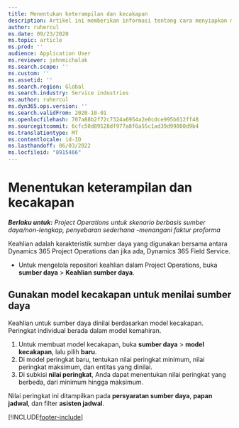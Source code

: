 ```yaml
---
title: Menentukan keterampilan dan kecakapan
description: Artikel ini memberikan informasi tentang cara menyiapkan model kecakapan untuk menilai sumber daya.
author: ruhercul
ms.date: 09/23/2020
ms.topic: article
ms.prod: ''
audience: Application User
ms.reviewer: johnmichalak
ms.search.scope: ''
ms.custom: ''
ms.assetid: ''
ms.search.region: Global
ms.search.industry: Service industries
ms.author: ruhercul
ms.dyn365.ops.version: ''
ms.search.validFrom: 2020-10-01
ms.openlocfilehash: 707a88b2f72c7324a6954a2e0cdce995b012ff48
ms.sourcegitcommit: 6cfc50d89528df977a8f6a55c1ad39d99800d9b4
ms.translationtype: MT
ms.contentlocale: id-ID
ms.lasthandoff: 06/03/2022
ms.locfileid: "8915466"
---
```

# <a name="define-skills-and-proficiencies"></a>Menentukan keterampilan dan kecakapan

_**Berlaku untuk:** Project Operations untuk skenario berbasis sumber daya/non-lengkap, penyebaran sederhana -menangani faktur proforma_

Keahlian adalah karakteristik sumber daya yang digunakan bersama antara Dynamics 365 Project Operations dan jika ada, Dynamics 365 Field Service. 

- Untuk mengelola repositori keahlian dalam Project Operations, buka **sumber daya** \> **Keahlian sumber daya**. 

## <a name="use-proficiency-models-to-rate-resources"></a>Gunakan model kecakapan untuk menilai sumber daya

Keahlian untuk sumber daya dinilai berdasarkan model kecakapan. Peringkat individual berada dalam model kemahiran. 

1. Untuk membuat model kecakapan, buka **sumber daya** \> **model kecakapan**, lalu pilih **baru**.
2. Di model peringkat baru, tentukan nilai peringkat minimum, nilai peringkat maksimum, dan entitas yang dinilai.
3. Di subkisi **nilai peringkat**, Anda dapat menentukan nilai peringkat yang berbeda, dari minimum hingga maksimum.


Nilai peringkat ini ditampilkan pada **persyaratan sumber daya**, **papan jadwal**, dan filter **asisten jadwal**.


[!INCLUDE[footer-include](../includes/footer-banner.md)]